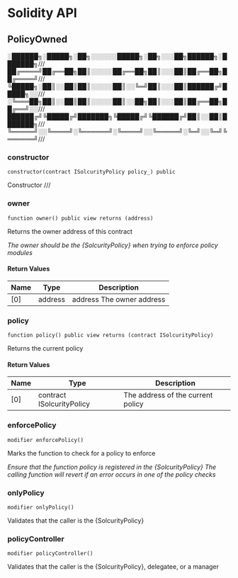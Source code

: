 # Solidity API

## PolicyOwned

░██████╗░█████╗░██╗░░░░░░█████╗░██╗░░░██╗██████╗░███████╗///
██╔════╝██╔══██╗██║░░░░░██╔══██╗██║░░░██║██╔══██╗██╔════╝///
╚█████╗░██║░░██║██║░░░░░██║░░╚═╝██║░░░██║██████╔╝█████╗░░///
░╚═══██╗██║░░██║██║░░░░░██║░░██╗██║░░░██║██╔══██╗██╔══╝░░///
██████╔╝╚█████╔╝███████╗╚█████╔╝╚██████╔╝██║░░██║███████╗///
╚═════╝░░╚════╝░╚══════╝░╚════╝░░╚═════╝░╚═╝░░╚═╝╚══════╝///

### constructor

```solidity
constructor(contract ISolcurityPolicy policy_) public
```

Constructor   ///

### owner

```solidity
function owner() public view returns (address)
```

Returns the owner address of this contract

_The owner should be the {SolcurityPolicy} when trying to enforce policy modules_

#### Return Values

| Name | Type | Description |
| ---- | ---- | ----------- |
| [0] | address | address The owner address |

### policy

```solidity
function policy() public view returns (contract ISolcurityPolicy)
```

Returns the current policy

#### Return Values

| Name | Type | Description |
| ---- | ---- | ----------- |
| [0] | contract ISolcurityPolicy | The address of the current policy |

### enforcePolicy

```solidity
modifier enforcePolicy()
```

Marks the function to check for a policy to enforce

_Ensure that the function policy is registered in the {SolcurityPolicy}
The calling function will revert if an error occurs in one of the policy checks_

### onlyPolicy

```solidity
modifier onlyPolicy()
```

Validates that the caller is the {SolcurityPolicy}

### policyController

```solidity
modifier policyController()
```

Validates that the caller is the {SolcurityPolicy}, delegatee, or a manager

